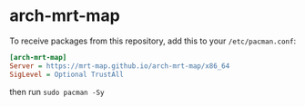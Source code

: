 # arch-mrt-map

To receive packages from this repository, add this to your `/etc/pacman.conf`:
```ini
[arch-mrt-map]
Server = https://mrt-map.github.io/arch-mrt-map/x86_64
SigLevel = Optional TrustAll
```

then run `sudo pacman -Sy`
